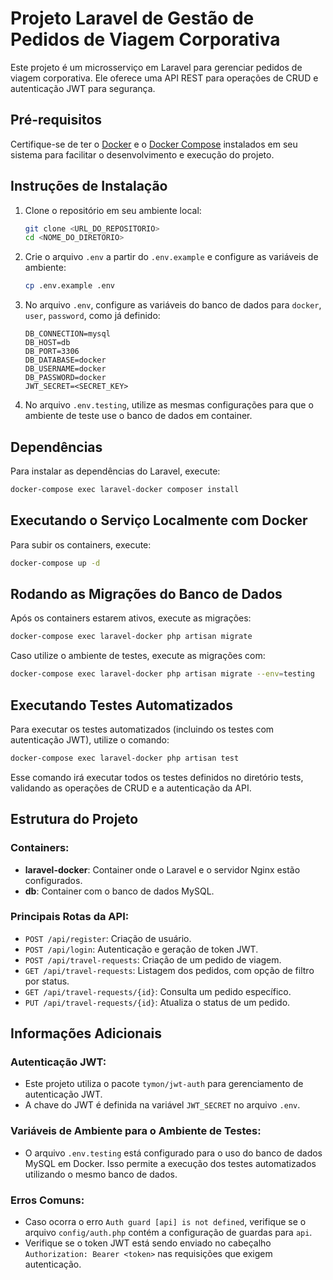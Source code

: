 # Projeto Laravel de Gestão de Pedidos de Viagem Corporativa

Este projeto é um microsserviço em Laravel para gerenciar pedidos de viagem corporativa. Ele oferece uma API REST para operações de CRUD e autenticação JWT para segurança.

## Pré-requisitos

Certifique-se de ter o [Docker](https://www.docker.com/) e o [Docker Compose](https://docs.docker.com/compose/) instalados em seu sistema para facilitar o desenvolvimento e execução do projeto.

## Instruções de Instalação

1. Clone o repositório em seu ambiente local:
    ```bash
    git clone <URL_DO_REPOSITORIO>
    cd <NOME_DO_DIRETORIO>
    ```

2. Crie o arquivo `.env` a partir do `.env.example` e configure as variáveis de ambiente:
    ```bash
    cp .env.example .env
    ```

3. No arquivo `.env`, configure as variáveis do banco de dados para `docker`, `user`, `password`, como já definido:

    ```env
    DB_CONNECTION=mysql
    DB_HOST=db
    DB_PORT=3306
    DB_DATABASE=docker
    DB_USERNAME=docker
    DB_PASSWORD=docker
    JWT_SECRET=<SECRET_KEY>
    ```

4. No arquivo `.env.testing`, utilize as mesmas configurações para que o ambiente de teste use o banco de dados em container.

## Dependências

Para instalar as dependências do Laravel, execute:

```bash
docker-compose exec laravel-docker composer install
 ```
## Executando o Serviço Localmente com Docker

Para subir os containers, execute:

```bash
docker-compose up -d
 ```
## Rodando as Migrações do Banco de Dados

Após os containers estarem ativos, execute as migrações:

```bash
docker-compose exec laravel-docker php artisan migrate
 ```
Caso utilize o ambiente de testes, execute as migrações com:

```bash
docker-compose exec laravel-docker php artisan migrate --env=testing
 ```
## Executando Testes Automatizados

Para executar os testes automatizados (incluindo os testes com autenticação JWT), utilize o comando:

```bash
docker-compose exec laravel-docker php artisan test
 ```
Esse comando irá executar todos os testes definidos no diretório tests, validando as operações de CRUD e a autenticação da API.

## Estrutura do Projeto

### Containers:

- **laravel-docker**: Container onde o Laravel e o servidor Nginx estão configurados.
- **db**: Container com o banco de dados MySQL.

### Principais Rotas da API:

- `POST /api/register`: Criação de usuário.
- `POST /api/login`: Autenticação e geração de token JWT.
- `POST /api/travel-requests`: Criação de um pedido de viagem.
- `GET /api/travel-requests`: Listagem dos pedidos, com opção de filtro por status.
- `GET /api/travel-requests/{id}`: Consulta um pedido específico.
- `PUT /api/travel-requests/{id}`: Atualiza o status de um pedido.

## Informações Adicionais

### Autenticação JWT:

- Este projeto utiliza o pacote `tymon/jwt-auth` para gerenciamento de autenticação JWT.
- A chave do JWT é definida na variável `JWT_SECRET` no arquivo `.env`.

### Variáveis de Ambiente para o Ambiente de Testes:

- O arquivo `.env.testing` está configurado para o uso do banco de dados MySQL em Docker. Isso permite a execução dos testes automatizados utilizando o mesmo banco de dados.

### Erros Comuns:

- Caso ocorra o erro `Auth guard [api] is not defined`, verifique se o arquivo `config/auth.php` contém a configuração de guardas para `api`.
- Verifique se o token JWT está sendo enviado no cabeçalho `Authorization: Bearer <token>` nas requisições que exigem autenticação.

